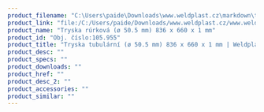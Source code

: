 ```yaml
---
product_filename: "C:\Users\paide\Downloads\www.weldplast.cz\markdown\tryska-tubularni-o-505-mm-836-x-660-x-1-mm.md"
product_link: "file:/C:/Users/paide/Downloads/www.weldplast.cz/www.weldplast.cz/sk/tryska-tubularni-o-505-mm-836-x-660-x-1-mm"
product_name: "Tryska rúrková (ø 50.5 mm) 836 x 660 x 1 mm"
product_id: "Obj. číslo:105.955"
product_title: "Tryska tubulární (ø 50.5 mm) 836 x 660 x 1 mm | Weldplast"
product_desc: ""
product_specs: ""
product_downloads: ""
product_href: ""
product_desc_2: ""
product_accessories: ""
product_similar: ""
---
```

